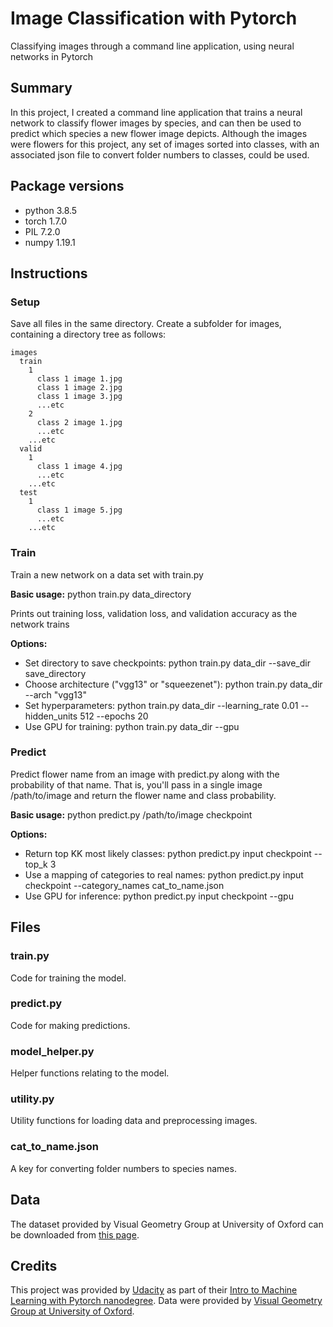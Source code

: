 # Image Classification with Pytorch

Classifying images through a command line application, using neural networks in Pytorch

## Summary

In this project, I created a command line application that trains a neural network to classify flower images by species, and can then be used to predict which species a new flower image depicts. Although the images were flowers for this project, any set of images sorted into classes, with an associated json file to convert folder numbers to classes, could be used.

## Package versions

* python 3.8.5
* torch 1.7.0
* PIL 7.2.0
* numpy 1.19.1

## Instructions

### Setup

Save all files in the same directory. Create a subfolder for images, containing a directory tree as follows:
```
images
  train
    1
      class 1 image 1.jpg
      class 1 image 2.jpg
      class 1 image 3.jpg
      ...etc
    2
      class 2 image 1.jpg
      ...etc
    ...etc
  valid
    1
      class 1 image 4.jpg
      ...etc
    ...etc
  test
    1
      class 1 image 5.jpg
      ...etc
    ...etc
```
### Train

Train a new network on a data set with train.py

**Basic usage:** python train.py data_directory

Prints out training loss, validation loss, and validation accuracy as the network trains

**Options:**

* Set directory to save checkpoints: python train.py data_dir --save_dir save_directory
* Choose architecture ("vgg13" or "squeezenet"): python train.py data_dir --arch "vgg13"
* Set hyperparameters: python train.py data_dir --learning_rate 0.01 --hidden_units 512 --epochs 20
* Use GPU for training: python train.py data_dir --gpu

### Predict

Predict flower name from an image with predict.py along with the probability of that name. That is, you'll pass in a single image /path/to/image and return the flower name and class probability.

**Basic usage:** python predict.py /path/to/image checkpoint

**Options:**

* Return top KK most likely classes: python predict.py input checkpoint --top_k 3
* Use a mapping of categories to real names: python predict.py input checkpoint --category_names cat_to_name.json
* Use GPU for inference: python predict.py input checkpoint --gpu

## Files

### train.py

Code for training the model.

### predict.py

Code for making predictions.

### model_helper.py

Helper functions relating to the model.

### utility.py

Utility functions for loading data and preprocessing images.

### cat_to_name.json

A key for converting folder numbers to species names.

## Data

The dataset provided by Visual Geometry Group at University of Oxford can be downloaded from [this page](https://www.robots.ox.ac.uk/~vgg/data/flowers/102/index.html).

## Credits

This project was provided by [Udacity](https://www.udacity.com) as part of their [Intro to Machine Learning with Pytorch nanodegree](https://www.udacity.com/course/intro-to-machine-learning-nanodegree--nd229). Data were provided by [Visual Geometry Group at University of Oxford](https://www.robots.ox.ac.uk/~vgg/data/flowers/102/index.html).
